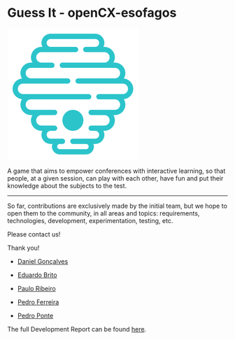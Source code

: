 # Guess It - openCX-esofagos

![](docs/images/logo.svg)

A game that aims to empower conferences with interactive learning, so that people, at a given session, can play with each other, have fun and put their knowledge about the subjects to the test.

---

So far, contributions are exclusively made by the initial team, but we hope to open them to the community, in all areas and topics: requirements, technologies, development, experimentation, testing, etc.

Please contact us! 

Thank you!

* [Daniel Gonçalves](https://github.com/Esdeath-GK)

* [Eduardo Brito](https://github.com/edurbrito)

* [Paulo Ribeiro](https://github.com/paulinho-16)
  
* [Pedro Ferreira](https://github.com/pdff2000)

* [Pedro Ponte](https://github.com/pedrovponte)

The full Development Report can be found [here](docs/Development-Report.md).